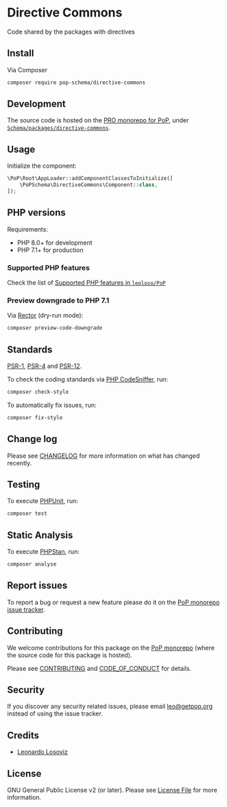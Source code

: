 # Directive Commons

<!--
[![Build Status][ico-travis]][link-travis]
[![Quality Score][ico-code-quality]][link-code-quality]
[![Software License][ico-license]](LICENSE.md)
[![Latest Version on Packagist][ico-version]][link-packagist]
[![Coverage Status][ico-scrutinizer]][link-scrutinizer]
[![Total Downloads][ico-downloads]][link-downloads]
-->

Code shared by the packages with directives

## Install

Via Composer

``` bash
composer require pop-schema/directive-commons
```

## Development

The source code is hosted on the [PRO monorepo for PoP](https://github.com/leoloso/PRO), under [`Schema/packages/directive-commons`](https://github.com/leoloso/PRO/tree/master/layers/Schema/packages/directive-commons).

## Usage

Initialize the component:

``` php
\PoP\Root\AppLoader::addComponentClassesToInitialize([
    \PoPSchema\DirectiveCommons\Component::class,
]);
```

## PHP versions

Requirements:

- PHP 8.0+ for development
- PHP 7.1+ for production

### Supported PHP features

Check the list of [Supported PHP features in `leoloso/PoP`](https://github.com/leoloso/PoP/blob/master/docs/supported-php-features.md)

### Preview downgrade to PHP 7.1

Via [Rector](https://github.com/rectorphp/rector) (dry-run mode):

```bash
composer preview-code-downgrade
```

## Standards

[PSR-1](https://www.php-fig.org/psr/psr-1), [PSR-4](https://www.php-fig.org/psr/psr-4) and [PSR-12](https://www.php-fig.org/psr/psr-12).

To check the coding standards via [PHP CodeSniffer](https://github.com/squizlabs/PHP_CodeSniffer), run:

``` bash
composer check-style
```

To automatically fix issues, run:

``` bash
composer fix-style
```

## Change log

Please see [CHANGELOG](CHANGELOG.md) for more information on what has changed recently.

## Testing

To execute [PHPUnit](https://phpunit.de/), run:

``` bash
composer test
```

## Static Analysis

To execute [PHPStan](https://github.com/phpstan/phpstan), run:

``` bash
composer analyse
```

## Report issues

To report a bug or request a new feature please do it on the [PoP monorepo issue tracker](https://github.com/leoloso/PoP/issues).

## Contributing

We welcome contributions for this package on the [PoP monorepo](https://github.com/leoloso/PoP) (where the source code for this package is hosted).

Please see [CONTRIBUTING](CONTRIBUTING.md) and [CODE_OF_CONDUCT](CODE_OF_CONDUCT.md) for details.

## Security

If you discover any security related issues, please email leo@getpop.org instead of using the issue tracker.

## Credits

- [Leonardo Losoviz][link-author]

## License

GNU General Public License v2 (or later). Please see [License File](LICENSE.md) for more information.

[ico-version]: https://img.shields.io/packagist/v/pop-schema/directive-commons.svg?style=flat-square
[ico-license]: https://img.shields.io/badge/license-GPLv2-brightgreen.svg?style=flat-square
[ico-travis]: https://img.shields.io/travis/pop-schema/directive-commons/master.svg?style=flat-square
[ico-scrutinizer]: https://img.shields.io/scrutinizer/coverage/g/pop-schema/directive-commons.svg?style=flat-square
[ico-code-quality]: https://img.shields.io/scrutinizer/g/pop-schema/directive-commons.svg?style=flat-square
[ico-downloads]: https://img.shields.io/packagist/dt/pop-schema/directive-commons.svg?style=flat-square

[link-packagist]: https://packagist.org/packages/pop-schema/directive-commons
[link-travis]: https://travis-ci.org/pop-schema/directive-commons
[link-scrutinizer]: https://scrutinizer-ci.com/g/pop-schema/directive-commons/code-structure
[link-code-quality]: https://scrutinizer-ci.com/g/pop-schema/directive-commons
[link-downloads]: https://packagist.org/packages/pop-schema/directive-commons
[link-contributors]: ../../../../../../contributors
[link-author]: https://github.com/leoloso
